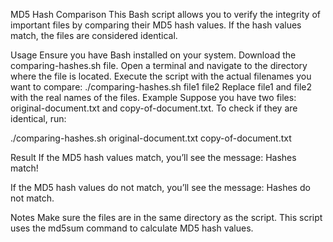 MD5 Hash Comparison
This Bash script allows you to verify the integrity of important files by comparing their MD5 hash values. If the hash values match, the files are considered identical.

Usage
Ensure you have Bash installed on your system.
Download the comparing-hashes.sh file.
Open a terminal and navigate to the directory where the file is located.
Execute the script with the actual filenames you want to compare:
./comparing-hashes.sh file1 file2
Replace file1 and file2 with the real names of the files.
Example
Suppose you have two files: original-document.txt and copy-of-document.txt. To check if they are identical, run:

./comparing-hashes.sh original-document.txt copy-of-document.txt

Result
If the MD5 hash values match, you’ll see the message:
Hashes match!

If the MD5 hash values do not match, you’ll see the message:
Hashes do not match.

Notes
Make sure the files are in the same directory as the script.
This script uses the md5sum command to calculate MD5 hash values.
